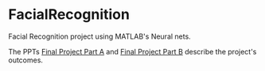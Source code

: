 # FacialRecognition

Facial Recognition project using MATLAB's Neural nets.

The PPTs [Final Project Part A](https://github.com/thedatabuddy/FacialRecognition/blob/master/Final%20Project%20Part%20A.pptx) and [Final Project Part B](https://github.com/thedatabuddy/FacialRecognition/blob/master/Final%20Project%20Part%20B.pptx) describe the project's outcomes.
 
